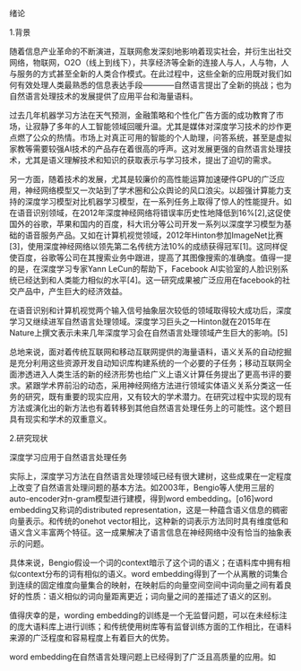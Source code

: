 绪论

1.背景

随着信息产业革命的不断演进，互联网愈发深刻地影响着现实社会，并衍生出社交网络，物联网，O2O（线上到线下），共享经济等全新的连接人与人，人与物，人与服务的方式甚至全新的人类合作模式。在此过程中，这些全新的应用既对我们如何有效处理人类最熟悉的信息表达手段————自然语言提出了全新的挑战；也为自然语言处理技术的发展提供了应用平台和海量语料。

过去几年机器学习方法在天气预测，金融策略和个性化广告方面的成功教育了市场，让寂静了多年的人工智能领域回暖升温。尤其是媒体对深度学习技术的炒作更点燃了公众的热情。市场上对真正可用的智能的个人助理，问答系统，甚至是虚拟家教等需要较强AI技术的产品存在着很高的呼声。这对发展更强的自然语言处理技术，尤其是语义理解技术和知识的获取表示与学习技术，提出了迫切的需求。

另一方面，随着技术的发展，尤其是较廉价的高性能运算加速硬件GPU的广泛应用，神经网络模型又一次站到了学术圈和公众舆论的风口浪尖。以超强计算能力支持的深度学习模型对比机器学习模型，在一系列任务上取得了惊人的性能提升。如在语音识别领域，在2012年深度神经网络将错误率历史性地降低到16%[2],这促使国外的谷歌，苹果和国内的百度，科大讯分等公司开发一系列以深度学习模型为基础的语音服务产品。又如在计算机视觉领域，2012年Hinton参加ImageNet比赛[3]，使用深度神经网络以领先第二名传统方法10%的成绩获得冠军[1]。这同样促使百度，谷歌等公司在其搜索业务中跟进，提高了其图像搜索的准确度。值得一提的是，在深度学习专家Yann LeCun的帮助下，Facebook AI实验室的人脸识别系统已经达到和人类能力相似的水平[4]。这一研究成果被广泛应用在facebook的社交产品中，产生巨大的经济效益。


在语音识别和计算机视觉两个输入信号抽象层次较低的领域取得较大成功后，深度学习又继续进军自然语言处理领域。深度学习巨头之一Hinton就在2015年在Nature上撰文表示未来几年深度学习会在自然语言处理领域产生巨大的影响。[5]

总地来说，面对着传统互联网和移动互联网提供的海量语料，语义关系的自动挖掘是充分利用这些资源开发自动知识库构建系统的一个必要的子任务；移动互联网全面渗透进入人类生活的新的经济形势也给广义上语义计算任务提出了更高书评的要求。紧跟学术界前沿的动态，采用神经网络方法进行领域实体语义关系分类这一任务的研究，既有重要的现实应用，又有较大的学术潜力。在研究过程中实现的现有方法或演化出的新方法也有着转移到其他自然语言处理任务上的可能性。这个题目具有现实和学术的双重意义。

2.研究现状

深度学习应用于自然语言处理任务

实际上，深度学习方法在自然语言处理领域已经有很大建树，这些成果在一定程度上改变了自然语言处理问题的基本方法。如2003年，Bengio等人使用三层的auto-encoder对n-gram模型进行建模，得到word embedding。[o16]word embedding又称词的distributed representation，这是一种蕴含语义信息的稠密向量表示。和传统的onehot vector相比，这种新的词表示方法同时具有维度低和语义含义丰富两个特征。这一成果解决了语言信息在神经网络中没有恰当的抽象表示的问题。

具体来说，Bengio假设一个词的context暗示了这个词的语义；在语料库中拥有相似context分布的词有相似的语义。word embedding得到了一个从离散的词集合到连续的固定维度向量集合的映射，在映射后的向量空间空间中词向量之间有着良好的性质：语义相似的词向量距离更近；词向量之间的差描述了语义的区别。

值得庆幸的是，wording embedding的训练是一个无监督问题，可以在未经标注的庞大语料库上进行训练；和传统使用树库等有监督训练方面的工作相比，在语料来源的广泛程度和容易程度上有着巨大的优势。

word embedding在自然语言处理问题上已经得到了广泛且高质量的应用。如
